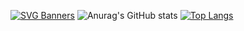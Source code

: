 [![SVG Banners](https://svg-banners.vercel.app/api?type=origin&text1=Hi%20there%20👋🏻&text2=💖%20I'm%20Aida&width=800&height=400)](https://github.com/Akshay090/svg-banners)
![Anurag's GitHub stats](https://github-readme-stats.vercel.app/api?username=AidaJ-Gutierrez&show_icons=true&theme=radical)
[![Top Langs](https://github-readme-stats.vercel.app/api/top-langs/?username=AidaJ-Gutierrez&layout=compact&show_icons=true&theme=radical)](https://github.com/AidaJ-Gutierrez/github-readme-stats)


<!--
**AidaJ-Gutierrez/AidaJ-Gutierrez** is a ✨ _special_ ✨ repository because its `README.md` (this file) appears on your GitHub profile.

Here are some ideas to get you started:

- 🔭 I’m currently working on ...
- 🌱 I’m currently learning ...
- 👯 I’m looking to collaborate on ...
- 🤔 I’m looking for help with ...
- 💬 Ask me about ...
- 📫 How to reach me: ...
- 😄 Pronouns: ...
- ⚡ Fun fact: ...
-->
